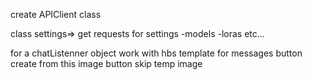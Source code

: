 create APIClient class

class settings=> get requests for settings
-models
-loras etc...

for a chatListenner object
work with hbs template for messages
button create from this image
button skip
temp image
